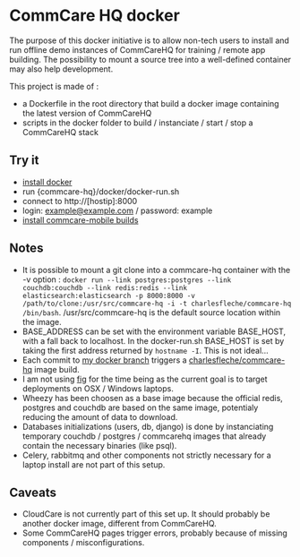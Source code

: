CommCare HQ docker
==================

The purpose of this docker initiative is to allow non-tech users to install and run offline demo instances of CommCareHQ for training / remote app building. The possibility to mount a source tree into a well-defined container may also help development.

This project is made of :

* a Dockerfile in the root directory that build a docker image containing the latest version of CommCareHQ
* scripts in the docker folder to build / instanciate / start / stop a CommCareHQ stack


Try it
------

* [install docker](http://docs.docker.com/installation)
* run {commcare-hq}/docker/docker-run.sh
* connect to http://[hostip]:8000
* login: example@example.com / password: example
* [install commcare-mobile builds](https://github.com/dimagi/commcare-hq/tree/master/corehq/apps/builds)


Notes
-----

* It is possible to mount a git clone into a commcare-hq container with the -v option : `docker run --link postgres:postgres --link couchdb:couchdb --link redis:redis --link elasticsearch:elasticsearch -p 8000:8000 -v /path/to/clone:/usr/src/commcare-hq -i -t charlesfleche/commcare-hq /bin/bash`. /usr/src/commcare-hq is the default source location within the image.
* BASE_ADDRESS can be set with the environment variable BASE_HOST, with a fall back to localhost. In the docker-run.sh BASE_HOST is set by taking the first address returned by `hostname -I`. This is not ideal…
* Each commit to [my docker branch](https://github.com/charlesfleche/commcare-hq/tree/docker) triggers a [charlesfleche/commcare-hq](https://registry.hub.docker.com/u/charlesfleche/commcare-hq/) image build.
* I am not using [fig](http://www.fig.sh/) for the time being as the current goal is to target deployments on OSX / Windows laptops.
* Wheezy has been choosen as a base image because the official redis, postgres and couchdb are based on the same image, potentialy reducing the amount of data to download.
* Databases initializations (users, db, django) is done by instanciating temporary couchdb / postgres / commcarehq images that already contain the necessary binaries (like psql).
* Celery, rabbitmq and other components not strictly necessary for a laptop install are not part of this setup.


Caveats
-------

* CloudCare is not currently part of this set up. It should probably be another docker image, different from CommCareHQ.
* Some CommCareHQ pages trigger errors, probably because of missing components / misconfigurations.
